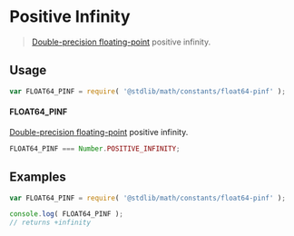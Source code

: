 Positive Infinity
===
> [Double-precision floating-point][ieee754] positive infinity.


<!-- <usage> -->
## Usage

``` javascript
var FLOAT64_PINF = require( '@stdlib/math/constants/float64-pinf' );
```

#### FLOAT64_PINF

[Double-precision floating-point][ieee754] positive infinity.

``` javascript
FLOAT64_PINF === Number.POSITIVE_INFINITY;
```
<!-- </usage> -->


<!-- <examples> -->
## Examples

``` javascript
var FLOAT64_PINF = require( '@stdlib/math/constants/float64-pinf' );

console.log( FLOAT64_PINF );
// returns +infinity
```
<!-- </examples> -->


<!-- <links> -->
[ieee754]: https://en.wikipedia.org/wiki/IEEE_754-1985
<!-- </links> -->
